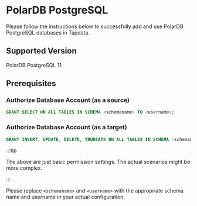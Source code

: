 # PolarDB PostgreSQL

Please follow the instructions below to successfully add and use PolarDB PostgreSQL databases in Tapdata.

## Supported Version

PolarDB PostgreSQL 11

## Prerequisites

### Authorize Database Account (as a source)

```sql
GRANT SELECT ON ALL TABLES IN SCHEMA <schemaname> TO <username>;
```

### Authorize Database Account (as a target)

```sql
GRANT INSERT, UPDATE, DELETE, TRUNCATE ON ALL TABLES IN SCHEMA <schemaname> TO <username>;
```

:::tip

The above are just basic permission settings. The actual scenarios might be more complex.

:::


Please replace `<schemaname>` and `<username>` with the appropriate schema name and username in your actual configuration.